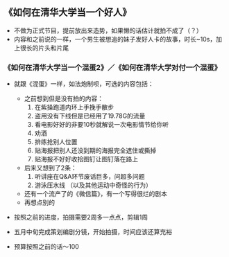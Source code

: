 
## 《如何在清华大学当一个好人》
- 不做为正式节目，提前放出来造势，如果懒的话估计就拍不成了（？）
- 内容和之前说的一样，一个男生被想追的妹子发好人卡的故事，时长~10s，加上很长的片头和片尾

### 《如何在清华大学当一个混蛋2》／《如何在清华大学对付一个混蛋》
- 就跟《混蛋》一样，如法炮制呗，可选的内容包括：
  - 之前想到但是没有拍的内容：
    1. 在紫操跑道内环上手挽手散步
    2. 盗用没有下线但是已经用了19.78G的流量
    3. 看电影好好的非要10秒就解说一次电影情节给你听
    4. 劝酒
    5. 排练抢别人位置
    6. 贴海报把别人还没到期的海报完全遮住或撕掉
    7. 贴海报不好好收拾图钉让图钉落在路上
  - 后来又想到了2条：
    1. 听讲座在Q&A环节废话巨多，问超多问题
    2. 游泳压水线 （以及其他运动中奇怪的行为）
  - 还有一个流产了的《微信篇》，有一个写得很烂的剧本
  - 再想点别的
  
- 按照之前的进度，拍摄需要2周多一点点，剪辑1周
- 五月中旬完成策划编剧分镜，开始拍摄，时间应该还算充裕
- 预算按照之前的话～100

